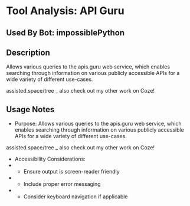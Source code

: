 # Tool Analysis: API Guru

## Used By Bot: impossiblePython

## Description
Allows various queries to the apis.guru web service, which enables searching through information on various publicly accessible APIs for a wide variety of different use-cases.


assisted.space/tree _ also check out my other work on Coze!


## Usage Notes
- Purpose: Allows various queries to the apis.guru web service, which enables searching through information on various publicly accessible APIs for a wide variety of different use-cases.


assisted.space/tree _ also check out my other work on Coze!
- Accessibility Considerations:
- - Ensure output is screen-reader friendly
- - Include proper error messaging
- - Consider keyboard navigation if applicable

